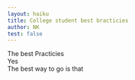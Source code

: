 ```yaml
---
layout: haiku
title: College student best bracticies
author: NK
test: false
---
```


The best Practicies <br>
Yes <br>
The best way to go is that<br>